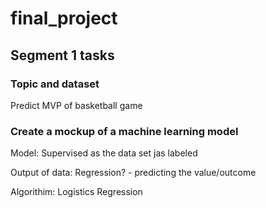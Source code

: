 # final_project

## Segment 1 tasks

### Topic and dataset
Predict MVP of basketball game

### Create a mockup of a machine learning model

Model:
Supervised as the data set jas labeled

Output of data:
Regression? - predicting the value/outcome

Algorithim:
Logistics Regression
